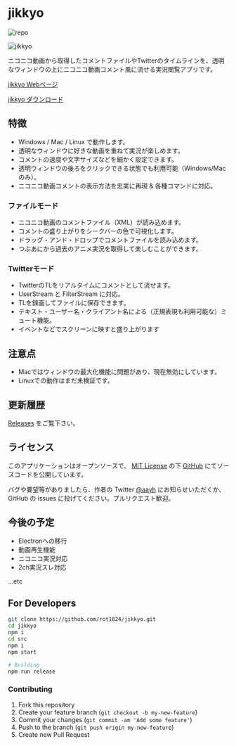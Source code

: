 # jikkyo

![repo](https://david-dm.org/rot1024/jikkyo.svg)

![jikkyo](http://rot1024.com/jikkyo/images/kinmoza_min.jpg)

ニコニコ動画から取得したコメントファイルやTwitterのタイムラインを、透明なウィンドウの上にニコニコ動画コメント風に流せる実況閲覧アプリです。

[jikkyo Webページ](https://rot1024.github.io/jikkyo/)

[jikkyo ダウンロード](https://github.com/rot1024/jikkyo/releases/latest)

## 特徴

* Windows / Mac / Linux で動作します。
* 透明なウィンドウに好きな動画を重ねて実況が楽しめます。
* コメントの速度や文字サイズなどを細かく設定できます。
* 透明ウィンドウの後ろをクリックできる状態でも利用可能（Windows/Macのみ）。
* ニコニコ動画コメントの表示方法を忠実に再現 & 各種コマンドに対応。

### ファイルモード

* ニコニコ動画のコメントファイル（XML）が読み込めます。
* コメントの盛り上がりをシークバーの色で可視化します。
* ドラッグ・アンド・ドロップでコメントファイルを読み込めます。
* つぶあにから過去のアニメ実況を取得して楽しむことができます。

### Twitterモード

* TwitterのTLをリアルタイムにコメントとして流せます。
* UserStream と FilterStream に対応。
* TLを録画してファイルに保存できます。
* テキスト・ユーザー名・クライアント名による（正規表現も利用可能な）ミュート機能。
* イベントなどでスクリーンに映すと盛り上がります

## 注意点

* Macではウィンドウの最大化機能に問題があり、現在無効にしています。
* Linuxでの動作はまだ未検証です。

## 更新履歴

[Releases](https://github.com/rot1024/jikkyo/releases) をご覧下さい。

## ライセンス

このアプリケーションはオープンソースで、 [MIT License](LICENSE) の下 [GitHub](https://github.com/rot1024/jikkyo) にてソースコードを公開しています。

バグや要望等がありましたら、作者の Twitter [@aayh](http://twitter.com/aayh) にお知らせいただくか、 GitHub の issues に投げてください。プルリクエスト歓迎。

## 今後の予定

* Electronへの移行
* 動画再生機能
* ニコニコ実況対応
* 2ch実況スレ対応

...etc

## For Developers

```sh
git clone https://github.com/rot1024/jikkyo.git
cd jikkyo
npm i
cd src
npm i
npm start

# Building
npm run release
```

### Contributing

1. Fork this repository
2. Create your feature branch (`git checkout -b my-new-feature`)
3. Commit your changes (`git commit -am 'Add some feature'`)
4. Push to the branch (`git push origin my-new-feature`)
5. Create new Pull Request

